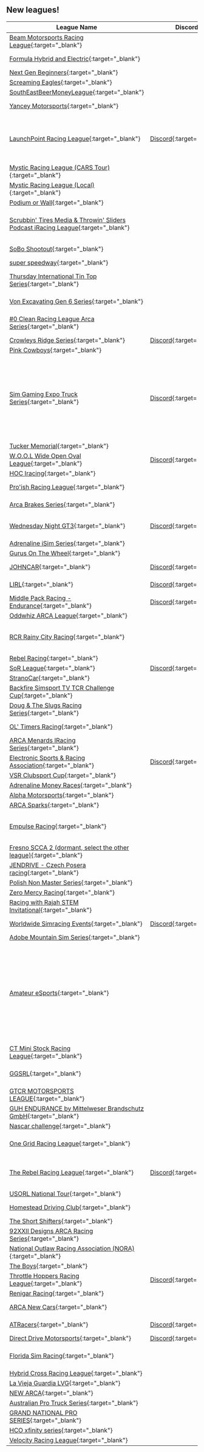 ## New leagues!

| League Name | Discord | About |
|-------------------------------------------------------------------------------------------------------------------------------------------------------------|----------------------------------------------------------|------------------------------------------------------------------------------------------------------------------------------------------------------------------------------------------------------------------------------------------------------------------------------------------------------------------------------------------------------------------------------------------------|
|[Beam Motorsports Racing League](https://members.iracing.com/membersite/member/LeagueView.do?league=12347){:target="_blank"} | | |
|[Formula Hybrid and Electric](https://members.iracing.com/membersite/member/LeagueView.do?league=12345){:target="_blank"} | |Sponsored by McLaren Applied \- ATLAS GT |
|[Next Gen Beginners](https://members.iracing.com/membersite/member/LeagueView.do?league=12348){:target="_blank"} | | |
|[Screaming Eagles](https://members.iracing.com/membersite/member/LeagueView.do?league=12346){:target="_blank"} | |Arca Series |
|[SouthEastBeerMoneyLeague](https://members.iracing.com/membersite/member/LeagueView.do?league=12343){:target="_blank"} | |Have Fun//Clean//NoToxic |
|[Yancey Motorsports](https://members.iracing.com/membersite/member/LeagueView.do?league=12344){:target="_blank"} | |For YMS drivers to practice and play\. |
|[LaunchPoint Racing League](https://members.iracing.com/membersite/member/LeagueView.do?league=12352){:target="_blank"} |[Discord](https://discord.gg/ggUUbs34du){:target="_blank"} |LaunchPoint Racing league is a Saturday Morning IndyCar League\. Races begin at 9:30am EST on Saturdays\. Join the discord link here\! https://discord\.gg/ggUUbs34du |
|[Mystic Racing League \(CARS Tour\)](https://members.iracing.com/membersite/member/LeagueView.do?league=12349){:target="_blank"} | | |
|[Mystic Racing League \(Local\)](https://members.iracing.com/membersite/member/LeagueView.do?league=12350){:target="_blank"} | | |
|[Podium or Wall](https://members.iracing.com/membersite/member/LeagueView.do?league=12353){:target="_blank"} | |Champagne is for the podium |
|[Scrubbin' Tires Media & Throwin' Sliders Podcast iRacing League](https://members.iracing.com/membersite/member/LeagueView.do?league=12355){:target="_blank"} | |Colorado and surrounding regions iracing brought to by Scrubbin' Tires Media & the Throwin' Sliders Podcast\! |
|[SoBo Shootout](https://members.iracing.com/membersite/member/LeagueView.do?league=12356){:target="_blank"} | |Rotating race week of late model stock cars and legends |
|[super speedway](https://members.iracing.com/membersite/member/LeagueView.do?league=12354){:target="_blank"} | |all ssw |
|[Thursday International Tin Top Series](https://members.iracing.com/membersite/member/LeagueView.do?league=12351){:target="_blank"} | |Aimed at Novice and Intermediate Drivers who want regular, longer races\. |
|[Von Excavating Gen 6 Series](https://members.iracing.com/membersite/member/LeagueView.do?league=12357){:target="_blank"} | |\# No Drama \# Respect Other Drivers |
|[\#0 Clean Racing League Arca Series](https://members.iracing.com/membersite/member/LeagueView.do?league=12364){:target="_blank"} | |The CRL Arca Series is a competitive, fixed setup league racing weekly\. |
|[Crowleys Ridge Series](https://members.iracing.com/membersite/member/LeagueView.do?league=12365){:target="_blank"} |[Discord](https://discord.gg/CcFmxyN7){:target="_blank"} |https://discord\.gg/CcFmxyN7 |
|[Pink Cowboys](https://members.iracing.com/membersite/member/LeagueView.do?league=12360){:target="_blank"} | | |
|[Sim Gaming Expo Truck Series](https://members.iracing.com/membersite/member/LeagueView.do?league=12362){:target="_blank"} |[Discord](https://discord.gg/BtwTEjMZ6n){:target="_blank"} |The sim Gaming Expo Truck Series is ran and organized by Premier Sim Racing \(acting under Regan Bogue Motorsports, a registered Limited Liability Corporation \(LLC\), operating under the state laws of The Commonwealth of Massachusetts and the federal laws governed by The United States of America\)\. |
|[Tucker Memorial](https://members.iracing.com/membersite/member/LeagueView.do?league=12363){:target="_blank"} | | |
|[W\.O\.O\.L Wide Open Oval League](https://members.iracing.com/membersite/member/LeagueView.do?league=12361){:target="_blank"} |[Discord](https://discord.gg/EDywtScShE){:target="_blank"} |Wide Open Oval League |
|[HOC Iracing](https://members.iracing.com/membersite/member/LeagueView.do?league=12358){:target="_blank"} | | |
|[Pro'ish Racing League](https://members.iracing.com/membersite/member/LeagueView.do?league=12359){:target="_blank"} | |A league for the members of the Pro'ish Gamers Discord |
|[Arca Brakes Series](https://members.iracing.com/membersite/member/LeagueView.do?league=12367){:target="_blank"} | |For fun Arca Series on dirt and asphalt |
|[Wednesday Night GT3](https://members.iracing.com/membersite/member/LeagueView.do?league=12368){:target="_blank"} |[Discord](https://discord.gg/RCFHUvA){:target="_blank"} |Bi\-weekly Wednesday Night @7:30pm PST https://discord\.gg/RCFHUvA |
|[Adrenaline iSim Series](https://members.iracing.com/membersite/member/LeagueView.do?league=12369){:target="_blank"} | |2025 Racing League |
|[Gurus On The Wheel](https://members.iracing.com/membersite/member/LeagueView.do?league=12366){:target="_blank"} | |Nascar Cup Series |
|[JOHNCAR](https://members.iracing.com/membersite/member/LeagueView.do?league=12378){:target="_blank"} |[Discord](https://discord.gg/Dw5th86U){:target="_blank"} |A spiritual successor to the defunct RODDCAR league |
|[LIRL](https://members.iracing.com/membersite/member/LeagueView.do?league=12371){:target="_blank"} |[Discord](https://discord.gg/W2f458BmfP){:target="_blank"} |Welcome to LIRL\! Applications are open\! |
|[Middle Pack Racing \- Endurance](https://members.iracing.com/membersite/member/LeagueView.do?league=12377){:target="_blank"} |[Discord](https://discord.gg/FKhbm7WYn4){:target="_blank"} |Laid back endurance league for those of us who aren't aliens |
|[Oddwhiz ARCA League](https://members.iracing.com/membersite/member/LeagueView.do?league=12372){:target="_blank"} | |Oddwhiz's ARCA League\! |
|[RCR Rainy City Racing](https://members.iracing.com/membersite/member/LeagueView.do?league=12376){:target="_blank"} | |Team created for newer online drivers committed to clean and quick racing striving to develop and improve online racing skills\. |
|[Rebel Racing](https://members.iracing.com/membersite/member/LeagueView.do?league=12374){:target="_blank"} | |Yes |
|[SoR League](https://members.iracing.com/membersite/member/LeagueView.do?league=12370){:target="_blank"} |[Discord](https://discord.gg/xDyQvNa7Sf){:target="_blank"} |Soul of Racing League |
|[StranoCar](https://members.iracing.com/membersite/member/LeagueView.do?league=12375){:target="_blank"} | | |
|[Backfire Simsport TV TCR Challenge Cup](https://members.iracing.com/membersite/member/LeagueView.do?league=12373){:target="_blank"} | |TCR Racing\- Wednesday Evenings at 18:30 UK Time |
|[Doug & The Slugs Racing Series](https://members.iracing.com/membersite/member/LeagueView.do?league=12382){:target="_blank"} | |Doug & the Slugs |
|[OL' Timers Racing](https://members.iracing.com/membersite/member/LeagueView.do?league=12380){:target="_blank"} | |just racing with older trucks , cars, tracks |
|[ARCA Menards IRacing Series](https://members.iracing.com/membersite/member/LeagueView.do?league=12381){:target="_blank"} | | |
|[Electronic Sports & Racing Association](https://members.iracing.com/membersite/member/LeagueView.do?league=12383){:target="_blank"} |[Discord](https://discord.gg/AFzNYfYMEn){:target="_blank"} |Sim racing and sports league\. |
|[VSR Clubsport Cup](https://members.iracing.com/membersite/member/LeagueView.do?league=12379){:target="_blank"} | | |
|[Adrenaline Money Races](https://members.iracing.com/membersite/member/LeagueView.do?league=12385){:target="_blank"} | |Special Event Money Races |
|[Alpha Motorsports](https://members.iracing.com/membersite/member/LeagueView.do?league=12386){:target="_blank"} | |Liga de ASR |
|[ARCA Sparks](https://members.iracing.com/membersite/member/LeagueView.do?league=12384){:target="_blank"} | | |
|[Empulse Racing](https://members.iracing.com/membersite/member/LeagueView.do?league=12394){:target="_blank"} | |Open to all\. A community\-based league for all skill levels\. Check out our website at Empulseracing\.com |
|[Fresno SCCA 2 \(dormant, select the other league\)](https://members.iracing.com/membersite/member/LeagueView.do?league=12391){:target="_blank"} | |Don't join yet, this is only a test |
|[JENDRIVE \- Czech Posera racing](https://members.iracing.com/membersite/member/LeagueView.do?league=12389){:target="_blank"} | | |
|[Polish Non Master Series](https://members.iracing.com/membersite/member/LeagueView.do?league=12387){:target="_blank"} | |One and Only |
|[Zero Mercy Racing](https://members.iracing.com/membersite/member/LeagueView.do?league=12392){:target="_blank"} | |ZMR |
|[Racing with Rajah STEM Invitational](https://members.iracing.com/membersite/member/LeagueView.do?league=12390){:target="_blank"} | | |
|[Worldwide Simracing Events](https://members.iracing.com/membersite/member/LeagueView.do?league=12388){:target="_blank"} |[Discord](https://discord.gg/QQzevhmWBz){:target="_blank"} |The league of Worldwide Simracing Events |
|[Adobe Mountain Sim Series](https://members.iracing.com/membersite/member/LeagueView.do?league=12400){:target="_blank"} | | |
|[Amateur eSports](https://members.iracing.com/membersite/member/LeagueView.do?league=12403){:target="_blank"} | |The hub for all series powered by the Amateur eSports Racing Leagues \(AERL\)\. All series are owned and operated by member drivers of the AERL\. These series are not considered official AERL events and operate outside of the AERL guidelines\. Any driver that is apart of these series that would like to join the AERL will be permitted to do so providing they meet AERL requirements\. |
|[CT Mini Stock Racing League](https://members.iracing.com/membersite/member/LeagueView.do?league=12396){:target="_blank"} | | |
|[GGSRL](https://members.iracing.com/membersite/member/LeagueView.do?league=12401){:target="_blank"} | |GWOT Veterans that enjoy racing and some S\*\*\* talking all in good fun\. |
|[GTCR MOTORSPORTS LEAGUE](https://members.iracing.com/membersite/member/LeagueView.do?league=12399){:target="_blank"} | |SNS |
|[GUH ENDURANCE by Mittelweser Brandschutz GmbH](https://members.iracing.com/membersite/member/LeagueView.do?league=12395){:target="_blank"} | |Jetzt aber ma full send inne Liga oder wat\!? |
|[Nascar challenge](https://members.iracing.com/membersite/member/LeagueView.do?league=12406){:target="_blank"} | |will be banned after 4 warnings |
|[One Grid Racing League](https://members.iracing.com/membersite/member/LeagueView.do?league=12405){:target="_blank"} | |Eine Liga für Anfänger und Fortgeschrittene, mit Fokus auf Langstreckenrennen\. |
|[The Rebel Racing League](https://members.iracing.com/membersite/member/LeagueView.do?league=12398){:target="_blank"} |[Discord](https://discord.gg/BUYv5uBqNR){:target="_blank"} |All series are Fixed Setup and new Drivers are welcome\. Clean, fun and fast racing is the goal\. |
|[USORL National Tour](https://members.iracing.com/membersite/member/LeagueView.do?league=12397){:target="_blank"} | | |
|[Homestead Driving Club](https://members.iracing.com/membersite/member/LeagueView.do?league=12404){:target="_blank"} | |Virtual racing for members of HDC |
|[The Short Shifters](https://members.iracing.com/membersite/member/LeagueView.do?league=12402){:target="_blank"} | |Market and Motor Mayhem |
|[92XXII Designs ARCA Racing Series](https://members.iracing.com/membersite/member/LeagueView.do?league=12408){:target="_blank"} | |ARCA Series |
|[National Outlaw Racing Association \(NORA\)](https://members.iracing.com/membersite/member/LeagueView.do?league=12407){:target="_blank"} | | |
|[The Boys](https://members.iracing.com/membersite/member/LeagueView.do?league=12410){:target="_blank"} | |average dads |
|[Throttle Hoppers Racing League](https://members.iracing.com/membersite/member/LeagueView.do?league=12409){:target="_blank"} |[Discord](https://discord.gg/ry8CgBMH){:target="_blank"} | |
|[Renigar Racing](https://members.iracing.com/membersite/member/LeagueView.do?league=12411){:target="_blank"} | |Just 2 Bros |
|[ARCA New Cars](https://members.iracing.com/membersite/member/LeagueView.do?league=12416){:target="_blank"} | |Come test your ARCA brakes in this new league\! |
|[ATRacers](https://members.iracing.com/membersite/member/LeagueView.do?league=12412){:target="_blank"} |[Discord](https://discord.gg/RvBYX3Z87z){:target="_blank"} |ATRacers es una comunidad latinoamericana de simracing |
|[Direct Drive Motorsports](https://members.iracing.com/membersite/member/LeagueView.do?league=12413){:target="_blank"} |[Discord](https://discord.gg/ZxU9umJU){:target="_blank"} |Road Racing / Open Setups |
|[Florida Sim Racing](https://members.iracing.com/membersite/member/LeagueView.do?league=12414){:target="_blank"} | |To help new and old iRacers, race and make a few friends along the way\.\.\. |
|[Hybrid Cross Racing League](https://members.iracing.com/membersite/member/LeagueView.do?league=12418){:target="_blank"} | | |
|[La Vieja Guardia LVG](https://members.iracing.com/membersite/member/LeagueView.do?league=12415){:target="_blank"} | |2º Cto\. LVG |
|[NEW ARCA](https://members.iracing.com/membersite/member/LeagueView.do?league=12417){:target="_blank"} | |Clean ARCA racing I hope |
|[Australian Pro Truck Series](https://members.iracing.com/membersite/member/LeagueView.do?league=12419){:target="_blank"} | |We run Pro4 and Pro2 truck\. |
|[GRAND NATIONAL PRO SERIES](https://members.iracing.com/membersite/member/LeagueView.do?league=12422){:target="_blank"} | | |
|[HCO xfinity series](https://members.iracing.com/membersite/member/LeagueView.do?league=12423){:target="_blank"} | | |
|[Velocity Racing League](https://members.iracing.com/membersite/member/LeagueView.do?league=12421){:target="_blank"} | |Cup and Xfinity cars |

